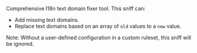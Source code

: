 Comprehensive I18n text domain fixer tool.
This sniff can:
- Add missing text domains. 
- Replace text domains based on an array of `old` values to a `new` value. 

Note: Without a user-defined configuration in a custom ruleset, this sniff will be ignored.